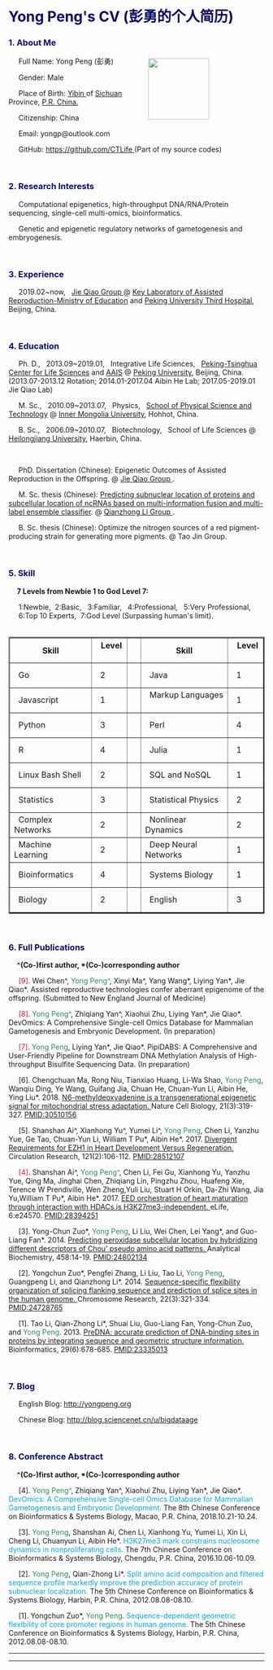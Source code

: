 <h1 style = "color:#0a0b6f"> <b> Yong Peng's CV (彭勇的个人简历) </b>  <span style="font-size:20px">   </span>    </h1> 

<h3 style = "color:#0a0b6f"><b> 1. About Me </b></h3>   
<p style="width:400px;"> 
<img src="https://github.com/bigdataage/bigdataage.github.io/blob/master/DSC_9687.JPG" align="right" width="120" hspace="5" vspace="5">  
<p> &nbsp;&nbsp;&nbsp;&nbsp; Full Name: Yong Peng (彭勇) </p>
<p> &nbsp;&nbsp;&nbsp;&nbsp; Gender: Male </p>         
<p> &nbsp;&nbsp;&nbsp;&nbsp; Place of Birth: <a href="https://en.wikipedia.org/wiki/Yibin"> Yibin </a> of <a href="https://en.wikipedia.org/wiki/Sichuan">Sichuan</a> Province, <a href="https://en.wikipedia.org/wiki/China"> P.R. China. </a> </p>
<p> &nbsp;&nbsp;&nbsp;&nbsp; Citizenship: China </p>
<p> &nbsp;&nbsp;&nbsp;&nbsp; Email: yongp@outlook.com </p>
<p> &nbsp;&nbsp;&nbsp;&nbsp; GitHub: <a href="https://github.com/CTLife"> https://github.com/CTLife </a> (Part of my source codes) 
</p>   
</p>
                 
<br>      

<h3><b style = "color:#0a0b6f"> 2. Research Interests </b></h3>
<p> &nbsp;&nbsp;&nbsp;&nbsp; Computational epigenetics, high-throughput DNA/RNA/Protein sequencing, single-cell multi-omics, bioinformatics.</p>   
<p> &nbsp;&nbsp;&nbsp;&nbsp; Genetic and epigenetic regulatory networks of gametogenesis and embryogenesis.</p>         
                      
<br>      

<h3><b style = "color:#0a0b6f"> 3. Experience</b> </h3>               
<p> &nbsp;&nbsp;&nbsp;&nbsp; 2019.02~now,  &nbsp; <a href="http://www.cls.edu.cn/english/PrincipalInvestigator/pi/index2831.shtml"> Jie Qiao Group </a>@ <a href="http://www.puh3rmc.org/">Key Laboratory of Assisted Reproduction-Ministry of Education</a> and <a href="http://www.puh3.net.cn/">Peking University Third Hospital</a>, Beijing, China. </p>                     
 
 <br>
           
<h3><b style = "color:#0a0b6f"> 4. Education </b></h3>
<p> &nbsp;&nbsp;&nbsp;&nbsp; Ph. D., &nbsp; 2013.09~2019.01,  &nbsp; Integrative Life Sciences,  &nbsp; <a href="http://www.cls.edu.cn/english/">Peking-Tsinghua Center for Life Sciences</a> and <a href="http://www.aais.pku.edu.cn">AAIS</a> @ <a href="https://en.wikipedia.org/wiki/Peking_University">Peking University</a>, Beijing, China. (2013.07-2013.12 Rotation; 2014.01-2017.04 Aibin He Lab; 2017.05-2019.01 Jie Qiao Lab) </p> 
<p> &nbsp;&nbsp;&nbsp;&nbsp; M. Sc., &nbsp; 2010.09~2013.07,  &nbsp; Physics,  &nbsp; <a href="http://wlxy.imu.edu.cn/"> School of Physical Science and Technology</a> @ <a href="https://en.wikipedia.org/wiki/Inner_Mongolia_University">Inner Mongolia University</a>, Hohhot, China. </p>
<p> &nbsp;&nbsp;&nbsp;&nbsp; B. Sc., &nbsp; 2006.09~2010.07,  &nbsp; Biotechnology,  &nbsp; School of Life Sciences @ <a href="https://en.wikipedia.org/wiki/Heilongjiang_University">Heilongjiang University</a>, Haerbin, China. </p>             
<br>
<p> &nbsp;&nbsp;&nbsp;&nbsp; PhD. Dissertation (Chinese): Epigenetic Outcomes of Assisted Reproduction in the Offspring. @ <a href="http://www.cls.edu.cn/english/PrincipalInvestigator/pi/index2831.shtml"> Jie Qiao Group </a>. </p>
<p> &nbsp;&nbsp;&nbsp;&nbsp; M. Sc. thesis (Chinese): <a href="http://cdmd.cnki.com.cn/Article/CDMD-10126-1013293069.htm"> Predicting subnuclear location of proteins and subcellular location of ncRNAs based on 
multi-information fusion and multi-label ensemble classifier</a>. @ <a href="http://wlxy.imu.edu.cn/info/1305/3351.htm"> Qianzhong Li Group </a>. </p>                
<p> &nbsp;&nbsp;&nbsp;&nbsp; B. Sc. thesis (Chinese): Optimize the nitrogen sources of a red pigment-producing strain for generating more pigments. @ Tao Jin Group. </p>

<br>       
         
<h3><b style = "color:#0a0b6f"> 5. Skill  </b></h3>  
<b> &nbsp;&nbsp;&nbsp;&nbsp; 7 Levels from Newbie 1 to God Level 7: <br> </b>     
<p> &nbsp;&nbsp;&nbsp;&nbsp; 1:Newbie,&nbsp;  2:Basic, &nbsp;  3:Familiar, &nbsp;   4:Professional, &nbsp;  5:Very Professional, &nbsp;    <br> 
    &nbsp;&nbsp;&nbsp;&nbsp; 6:Top 10 Experts,&nbsp;  7:God Level (Surpassing human's limit). <br> <br> </p>         
<table border="2"  align="center"> 
  <tr>              
    <th> &nbsp; Skill &nbsp; </th>
    <th> &nbsp; Level &nbsp;  </th> 
    <th> &nbsp; &nbsp;  </th>
    <th> &nbsp; Skill &nbsp; </th>
    <th> &nbsp; Level &nbsp;  </th>   
  </tr>            
  <tr>
    <td> &nbsp;  Go  &nbsp; </td>
    <td> &nbsp;  2  &nbsp; </td>
    <th> &nbsp; &nbsp;  </th>
    <td> &nbsp;  Java &nbsp; </td>
    <td> &nbsp;  1  &nbsp; </td>
  </tr>
  <tr>
    <td> &nbsp;  Javascript  &nbsp; </td>
    <td> &nbsp;  1  &nbsp; </td>
    <th> &nbsp; &nbsp;  </th>
    <td> &nbsp;  Markup Languages  &nbsp; </td>
    <td> &nbsp;  1  &nbsp; </td>
  </tr>   
  <tr>
    <td> &nbsp;  Python  &nbsp; </td>
    <td> &nbsp;  3  &nbsp; </td>
    <th> &nbsp; &nbsp;  </th>
    <td> &nbsp;  Perl  &nbsp; </td>
    <td> &nbsp;  4  &nbsp; </td>
  </tr> 
  <tr>
    <td> &nbsp;  R  &nbsp; </td>
    <td> &nbsp;  4  &nbsp; </td>
    <th> &nbsp; &nbsp;  </th>
    <td> &nbsp;  Julia  &nbsp; </td>
    <td> &nbsp;  1  &nbsp; </td>
  </tr>
  <tr>
    <td> &nbsp;  Linux Bash Shell  &nbsp; </td>
    <td> &nbsp;  2  &nbsp; </td>
    <th> &nbsp; &nbsp;  </th>
    <td> &nbsp;  SQL and NoSQL  &nbsp; </td>
    <td> &nbsp;  1  &nbsp; </td>
  </tr>
  <tr>
    <td> &nbsp;  Statistics  &nbsp; </td>
    <td> &nbsp;  3  &nbsp; </td>
    <th> &nbsp; &nbsp;  </th>
    <td> &nbsp;  Statistical Physics  &nbsp; </td>
    <td> &nbsp;  2  &nbsp; </td>
  </tr>
  <tr>
    <td> &nbsp;  Complex Networks  &nbsp; </td>
    <td> &nbsp;  2  &nbsp; </td>
    <th> &nbsp; &nbsp;  </th>
    <td> &nbsp;  Nonlinear Dynamics  &nbsp; </td>
    <td> &nbsp;  2  &nbsp; </td>
  </tr>
  <tr>
    <td> &nbsp;  Machine Learning  &nbsp; </td>
    <td> &nbsp;  2  &nbsp; </td>
    <th> &nbsp; &nbsp;  </th>
    <td> &nbsp;  Deep Neural Networks  &nbsp; </td>
    <td> &nbsp;  1  &nbsp; </td>
  </tr>
  <tr>
    <td> &nbsp;  Bioinformatics  &nbsp; </td>
    <td> &nbsp;  4  &nbsp; </td>
    <th> &nbsp; &nbsp;  </th>
    <td> &nbsp;  Systems Biology  &nbsp; </td>
    <td> &nbsp;  1  &nbsp; </td>
  </tr>
  <tr>
    <td> &nbsp;  Biology  &nbsp; </td>
    <td> &nbsp;  2  &nbsp; </td>
    <th> &nbsp; &nbsp;  </th>
    <td> &nbsp;  English  &nbsp; </td>
    <td> &nbsp;  3  &nbsp; </td>
  </tr>
</table>                                 
                       
<br>     
               
<h3><b style = "color:#0a0b6f"> 6. Full Publications </b></h3>                 
<p><b> &nbsp;&nbsp;&nbsp;&nbsp; ^(Co-)first author,  *(Co-)corresponding author </b></p>

<p> &nbsp;&nbsp;&nbsp;&nbsp; <font color="#DC143C">[9]</font>. Wei Chen^, <font color="#2E8B57">Yong Peng^</font>, Xinyi Ma^, Yang Wang*, Liying Yan*, Jie Qiao*. Assisted reproductive technologies confer aberrant epigenome of the offspring. (Submitted to New England Journal of Medicine)   </p> 

<p> &nbsp;&nbsp;&nbsp;&nbsp; <font color="#DC143C">[8]</font>. <font color="#2E8B57">Yong Peng^</font>,  Zhiqiang Yan^,  Xiaohui Zhu,  Liying Yan*, Jie Qiao*. DevOmics: A Comprehensive Single-cell Omics Database for Mammalian Gametogenesis and Embryonic Development. (In preparation)   </p>

<p> &nbsp;&nbsp;&nbsp;&nbsp; <font color="#DC143C">[7]</font>. <font color="#2E8B57">Yong Peng</font>, Liying Yan*, Jie Qiao*. PipiDABS: A Comprehensive and User-Friendly Pipeline for Downstream DNA Methylation Analysis of High-throughput Bisulfite Sequencing Data. (In preparation)   </p>

<p> &nbsp;&nbsp;&nbsp;&nbsp; [6]. Chengchuan Ma, Rong Niu, Tianxiao Huang, Li-Wa Shao, <font color="#2E8B57">Yong Peng</font>, Wanqiu Ding, Ye Wang, Guifang Jia, Chuan He, Chuan-Yun Li, Aibin He, Ying Liu*. 2018. <a href="https://www.nature.com/articles/s41556-018-0238-5">N6-methyldeoxyadenine is a transgenerational epigenetic signal for mitochondrial stress adaptation. </a>    Nature Cell Biology, 21(3):319-327.  <a href="https://www.ncbi.nlm.nih.gov/pubmed/30510156">PMID:30510156</a> </p>

<p> &nbsp;&nbsp;&nbsp;&nbsp; [5]. Shanshan Ai^, Xianhong Yu^, Yumei Li^, <font color="#2E8B57">Yong Peng</font>, Chen Li, Yanzhu Yue, Ge Tao, Chuan-Yun Li, William T Pu*, Aibin He*. 2017. 
<a href="http://circres.ahajournals.org/content/early/2017/05/16/CIRCRESAHA.117.311212">
Divergent Requirements for EZH1 in Heart Development Versus Regeneration. </a>   
Circulation Research, 121(2):106-112. <a href="https://www.ncbi.nlm.nih.gov/pubmed/28512107">PMID:28512107</a>
</p>
                                                                                       
<p> &nbsp;&nbsp;&nbsp;&nbsp; <font color="#DC143C">[4]</font>. Shanshan Ai^, <font color="#2E8B57">Yong Peng^</font>, Chen Li, Fei Gu, Xianhong Yu, Yanzhu Yue, Qing Ma, Jinghai Chen, Zhiqiang Lin, Pingzhu Zhou, Huafeng Xie, Terence W Prendiville, Wen Zheng,Yuli Liu, Stuart H Orkin, Da-Zhi Wang, Jia Yu,William T Pu*, Aibin He*. 2017. 
<a href="https://elifesciences.org/content/6/e24570">
EED orchestration of heart maturation through interaction with HDACs is H3K27me3-independent. </a>   
eLife, 6:e24570. <a href="https://www.ncbi.nlm.nih.gov/pmc/articles/PMC5400508/">PMID:28394251</a>
</p>
                 
<p> &nbsp;&nbsp;&nbsp;&nbsp; [3].  Yong-Chun Zuo*, <font color="#2E8B57">Yong Peng</font>, Li Liu, Wei Chen, Lei Yang*, and Guo-Liang Fan*. 2014.  
<a href="http://www.sciencedirect.com/science/article/pii/S0003269714001912">
Predicting peroxidase subcellular location by hybridizing different descriptors of Chou’ pseudo amino acid patterns. </a>
Analytical Biochemistry, 458:14-19.  <a href="https://www.ncbi.nlm.nih.gov/pubmed/24802134">PMID:24802134</a>
</p>
                 
<p> &nbsp;&nbsp;&nbsp;&nbsp; [2].  Yongchun Zuo*, Pengfei Zhang, Li Liu, Tao Li, <font color="#2E8B57">Yong Peng</font>, Guangpeng Li, and Qianzhong Li*. 2014.  
<a href="http://link.springer.com/article/10.1007%2Fs10577-014-9414-z">
Sequence-specific flexibility organization of splicing flanking sequence and prediction of splice sites in the human genome. </a>
Chromosome Research, 22(3):321-334.  <a href="https://www.ncbi.nlm.nih.gov/pubmed/24728765">PMID:24728765</a>
</p>
                   
<p> &nbsp;&nbsp;&nbsp;&nbsp; [1]. Tao Li, Qian-Zhong Li*, Shuai Liu, Guo-Liang Fan, Yong-Chun Zuo, and <font color="#2E8B57">Yong Peng</font>. 2013.  
<a href="http://bioinformatics.oxfordjournals.org/content/29/6/678.abstract">
PreDNA: accurate prediction of DNA-binding sites in proteins by integrating sequence and geometric structure information. </a>
Bioinformatics, 29(6):678-685.  <a href="https://www.ncbi.nlm.nih.gov/pubmed/23335013">PMID:23335013</a>
</p>
                      
<br>     
                
<h3><b style = "color:#0a0b6f"> 7. Blog </b></h3>                                                                         
                                                                   
<p> &nbsp;&nbsp;&nbsp;&nbsp; English Blog: <a href="http://yongpeng.org">http://yongpeng.org</a> </p>               
<p> &nbsp;&nbsp;&nbsp;&nbsp; Chinese Blog: <a href="http://blog.sciencenet.cn/u/bigdataage">http://blog.sciencenet.cn/u/bigdataage</a> </p>       
                      
<br>        
               
<h3><b style = "color:#0a0b6f"> 8. Conference Abstract </b></h3>                  
<p><b> &nbsp;&nbsp;&nbsp;&nbsp; ^(Co-)first author,  *(Co-)corresponding author </b></p>     
                                        
<p> &nbsp;&nbsp;&nbsp;&nbsp; [4]. <font color="#2E8B57"> Yong Peng^</font>,  Zhiqiang Yan^,  Xiaohui Zhu,  Liying Yan*, Jie Qiao*.  <font color="#01A9DB"> DevOmics: A Comprehensive Single-cell Omics Database for Mammalian Gametogenesis and Embryonic Development. </font> The 8th Chinese Conference on Bioinformatics & Systems Biology, Macao, P.R. China, 2018.10.21-10.24.  </p>   

<p> &nbsp;&nbsp;&nbsp;&nbsp; [3]. <font color="#2E8B57"> Yong Peng</font>, Shanshan Ai, Chen Li, Xianhong Yu, Yumei Li, Xin Li, Cheng Li, Chuanyun Li, Aibin He*. <font color="#01A9DB"> H3K27me3 mark constrains nucleosome dynamics in nonproliferating cells.</font> The 7th Chinese Conference on Bioinformatics & Systems Biology, Chengdu, P.R. China, 2016.10.06-10.09.  </p>   

<p> &nbsp;&nbsp;&nbsp;&nbsp; [2]. <font color="#2E8B57"> Yong Peng</font>, Qian-Zhong Li*. <font color="#01A9DB"> Split amino acid composition and filtered sequence profile markedly improve the prediction accuracy of protein subnuclear localization.</font> The 5th Chinese Conference on Bioinformatics & Systems Biology, Harbin, P.R. China, 2012.08.08-08.10.  </p> 

<p> &nbsp;&nbsp;&nbsp;&nbsp; [1]. Yongchun Zuo*, <font color="#2E8B57"> Yong Peng</font>. <font color="#01A9DB"> Sequence-dependent geometric flexibility of core promoter regions in human genome.</font> The 5th Chinese Conference on Bioinformatics & Systems Biology, Harbin, P.R. China, 2012.08.08-08.10.  </p>               
      
                               
----------------------------------------------------------------------------------                            
----------------------------------------------------------------------------------                                                                   
                                                                                    

